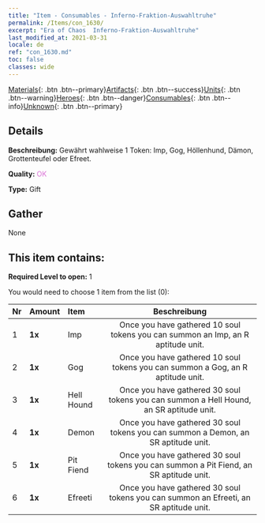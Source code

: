 ```yaml
---
title: "Item - Consumables - Inferno-Fraktion-Auswahltruhe"
permalink: /Items/con_1630/
excerpt: "Era of Chaos  Inferno-Fraktion-Auswahltruhe"
last_modified_at: 2021-03-31
locale: de
ref: "con_1630.md"
toc: false
classes: wide
---
```

 [Materials](/de/Items/){: .btn .btn--primary}[Artifacts](/de/Items/Artifacts/){: .btn .btn--success}[Units](/de/Items/Units/){: .btn .btn--warning}[Heroes](/de/Items/Heroes/){: .btn .btn--danger}[Consumables](/de/Items/Consumables/){: .btn .btn--info}[Unknown](/de/Items/Unknown/){: .btn .btn--primary}

## Details
 **Beschreibung:** Gewährt wahlweise 1 Token: Imp, Gog, Höllenhund, Dämon, Grottenteufel oder Efreet.

 **Quality:** <span style="color: #DA70D6">OK</span>

 **Type:** Gift

## Gather

  None

## This item contains:

 **Required Level to open:** 1

 You would need to choose 1 item from the list (0):

  | Nr | Amount |     Item    | Beschreibung |
  |:---|:-------|:------------|:-----------:|
  | 1 |  **1x** | Imp | Once you have gathered 10 soul tokens you can summon an Imp, an R aptitude unit.  | 
  | 2 |  **1x** | Gog | Once you have gathered 10 soul tokens you can summon a Gog, an R aptitude unit.  | 
  | 3 |  **1x** | Hell Hound | Once you have gathered 30 soul tokens you can summon a Hell Hound, an SR aptitude unit.  | 
  | 4 |  **1x** | Demon | Once you have gathered 30 soul tokens you can summon a Demon, an SR aptitude unit.  | 
  | 5 |  **1x** | Pit Fiend | Once you have gathered 30 soul tokens you can summon a Pit Fiend, an SR aptitude unit.  | 
  | 6 |  **1x** | Efreeti | Once you have gathered 30 soul tokens you can summon an Efreeti, an SR aptitude unit.  | 
